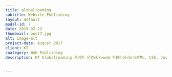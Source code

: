 ```yaml
---
title: globalroaming
subtitle: Website Publishing
layout: default
modal-id: 7
date: 2019-02-23
thumbnail: post7.jpg
alt: image-alt
project-date: August 2017
client: KT
caategory: Web Publishing
description: KT Globalroaming 사이트 운영<br>web 퍼블리싱<br>HTML, CSS, Javascript


---
```


